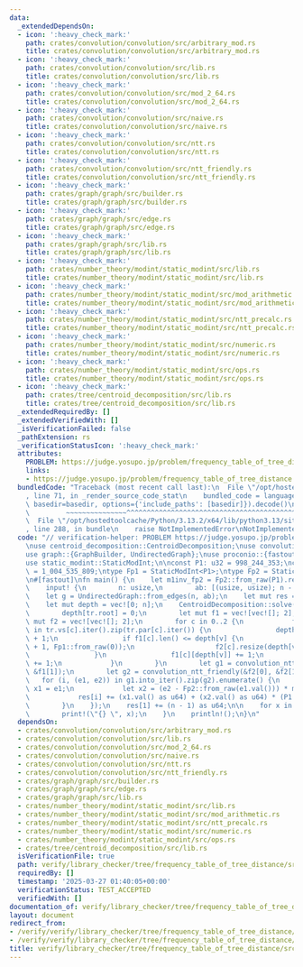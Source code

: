 ```yaml
---
data:
  _extendedDependsOn:
  - icon: ':heavy_check_mark:'
    path: crates/convolution/convolution/src/arbitrary_mod.rs
    title: crates/convolution/convolution/src/arbitrary_mod.rs
  - icon: ':heavy_check_mark:'
    path: crates/convolution/convolution/src/lib.rs
    title: crates/convolution/convolution/src/lib.rs
  - icon: ':heavy_check_mark:'
    path: crates/convolution/convolution/src/mod_2_64.rs
    title: crates/convolution/convolution/src/mod_2_64.rs
  - icon: ':heavy_check_mark:'
    path: crates/convolution/convolution/src/naive.rs
    title: crates/convolution/convolution/src/naive.rs
  - icon: ':heavy_check_mark:'
    path: crates/convolution/convolution/src/ntt.rs
    title: crates/convolution/convolution/src/ntt.rs
  - icon: ':heavy_check_mark:'
    path: crates/convolution/convolution/src/ntt_friendly.rs
    title: crates/convolution/convolution/src/ntt_friendly.rs
  - icon: ':heavy_check_mark:'
    path: crates/graph/graph/src/builder.rs
    title: crates/graph/graph/src/builder.rs
  - icon: ':heavy_check_mark:'
    path: crates/graph/graph/src/edge.rs
    title: crates/graph/graph/src/edge.rs
  - icon: ':heavy_check_mark:'
    path: crates/graph/graph/src/lib.rs
    title: crates/graph/graph/src/lib.rs
  - icon: ':heavy_check_mark:'
    path: crates/number_theory/modint/static_modint/src/lib.rs
    title: crates/number_theory/modint/static_modint/src/lib.rs
  - icon: ':heavy_check_mark:'
    path: crates/number_theory/modint/static_modint/src/mod_arithmetic.rs
    title: crates/number_theory/modint/static_modint/src/mod_arithmetic.rs
  - icon: ':heavy_check_mark:'
    path: crates/number_theory/modint/static_modint/src/ntt_precalc.rs
    title: crates/number_theory/modint/static_modint/src/ntt_precalc.rs
  - icon: ':heavy_check_mark:'
    path: crates/number_theory/modint/static_modint/src/numeric.rs
    title: crates/number_theory/modint/static_modint/src/numeric.rs
  - icon: ':heavy_check_mark:'
    path: crates/number_theory/modint/static_modint/src/ops.rs
    title: crates/number_theory/modint/static_modint/src/ops.rs
  - icon: ':heavy_check_mark:'
    path: crates/tree/centroid_decomposition/src/lib.rs
    title: crates/tree/centroid_decomposition/src/lib.rs
  _extendedRequiredBy: []
  _extendedVerifiedWith: []
  _isVerificationFailed: false
  _pathExtension: rs
  _verificationStatusIcon: ':heavy_check_mark:'
  attributes:
    PROBLEM: https://judge.yosupo.jp/problem/frequency_table_of_tree_distance
    links:
    - https://judge.yosupo.jp/problem/frequency_table_of_tree_distance
  bundledCode: "Traceback (most recent call last):\n  File \"/opt/hostedtoolcache/Python/3.13.2/x64/lib/python3.13/site-packages/onlinejudge_verify/documentation/build.py\"\
    , line 71, in _render_source_code_stat\n    bundled_code = language.bundle(stat.path,\
    \ basedir=basedir, options={'include_paths': [basedir]}).decode()\n          \
    \         ~~~~~~~~~~~~~~~^^^^^^^^^^^^^^^^^^^^^^^^^^^^^^^^^^^^^^^^^^^^^^^^^^^^^^^^^^^^^^^^^^\n\
    \  File \"/opt/hostedtoolcache/Python/3.13.2/x64/lib/python3.13/site-packages/onlinejudge_verify/languages/rust.py\"\
    , line 288, in bundle\n    raise NotImplementedError\nNotImplementedError\n"
  code: "// verification-helper: PROBLEM https://judge.yosupo.jp/problem/frequency_table_of_tree_distance\n\
    \nuse centroid_decomposition::CentroidDecomposition;\nuse convolution::convolution_ntt_friendly;\n\
    use graph::{GraphBuilder, UndirectedGraph};\nuse proconio::{fastout, input};\n\
    use static_modint::StaticModInt;\n\nconst P1: u32 = 998_244_353;\nconst P2: u32\
    \ = 1_004_535_809;\ntype Fp1 = StaticModInt<P1>;\ntype Fp2 = StaticModInt<P2>;\n\
    \n#[fastout]\nfn main() {\n    let m1inv_fp2 = Fp2::from_raw(P1).recip();\n\n\
    \    input! {\n        n: usize,\n        ab: [(usize, usize); n - 1],\n    }\n\
    \    let g = UndirectedGraph::from_edges(n, ab);\n    let mut res = vec![0; n];\n\
    \    let mut depth = vec![0; n];\n    CentroidDecomposition::solve(&g, |tr| {\n\
    \        depth[tr.root] = 0;\n        let mut f1 = vec![vec![]; 2];\n        let\
    \ mut f2 = vec![vec![]; 2];\n        for c in 0..2 {\n            for (&v, &p)\
    \ in tr.vs[c].iter().zip(tr.par[c].iter()) {\n                depth[v] = depth[p]\
    \ + 1;\n                if f1[c].len() <= depth[v] {\n                    f1[c].resize(depth[v]\
    \ + 1, Fp1::from_raw(0));\n                    f2[c].resize(depth[v] + 1, Fp2::from_raw(0));\n\
    \                }\n                f1[c][depth[v]] += 1;\n                f2[c][depth[v]]\
    \ += 1;\n            }\n        }\n        let g1 = convolution_ntt_friendly(&f1[0],\
    \ &f1[1]);\n        let g2 = convolution_ntt_friendly(&f2[0], &f2[1]);\n     \
    \   for (i, (e1, e2)) in g1.into_iter().zip(g2).enumerate() {\n            let\
    \ x1 = e1;\n            let x2 = (e2 - Fp2::from_raw(e1.val())) * m1inv_fp2;\n\
    \            res[i] += (x1.val() as u64) + (x2.val() as u64) * (P1 as u64);\n\
    \        }\n    });\n    res[1] += (n - 1) as u64;\n\n    for x in &res[1..] {\n\
    \        print!(\"{} \", x);\n    }\n    println!();\n}\n"
  dependsOn:
  - crates/convolution/convolution/src/arbitrary_mod.rs
  - crates/convolution/convolution/src/lib.rs
  - crates/convolution/convolution/src/mod_2_64.rs
  - crates/convolution/convolution/src/naive.rs
  - crates/convolution/convolution/src/ntt.rs
  - crates/convolution/convolution/src/ntt_friendly.rs
  - crates/graph/graph/src/builder.rs
  - crates/graph/graph/src/edge.rs
  - crates/graph/graph/src/lib.rs
  - crates/number_theory/modint/static_modint/src/lib.rs
  - crates/number_theory/modint/static_modint/src/mod_arithmetic.rs
  - crates/number_theory/modint/static_modint/src/ntt_precalc.rs
  - crates/number_theory/modint/static_modint/src/numeric.rs
  - crates/number_theory/modint/static_modint/src/ops.rs
  - crates/tree/centroid_decomposition/src/lib.rs
  isVerificationFile: true
  path: verify/library_checker/tree/frequency_table_of_tree_distance/src/main.rs
  requiredBy: []
  timestamp: '2025-03-27 01:40:05+00:00'
  verificationStatus: TEST_ACCEPTED
  verifiedWith: []
documentation_of: verify/library_checker/tree/frequency_table_of_tree_distance/src/main.rs
layout: document
redirect_from:
- /verify/verify/library_checker/tree/frequency_table_of_tree_distance/src/main.rs
- /verify/verify/library_checker/tree/frequency_table_of_tree_distance/src/main.rs.html
title: verify/library_checker/tree/frequency_table_of_tree_distance/src/main.rs
---
```


